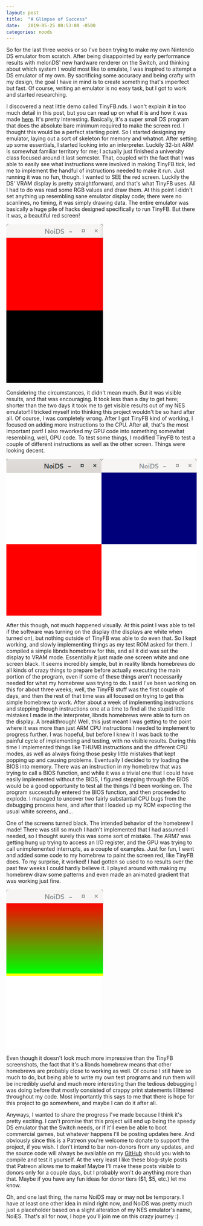 ```yaml
---
layout: post
title:  "A Glimpse of Success"
date:   2019-05-25 00:53:00 -0500
categories: noods
---
```


So for the last three weeks or so I've been trying to make my own Nintendo DS emulator from scratch. After being disappointed by early performance results with melonDS' new hardware renderer on the Switch, and thinking about which system I would most like to emulate, I was inspired to attempt a DS emulator of my own. By sacrificing some accuracy and being crafty with my design, the goal I have in mind is to create something that's imperfect but fast. Of course, writing an emulator is no easy task, but I got to work and started researching.

I discovered a neat little demo called TinyFB.nds. I won't explain it in too much detail in this post, but you can read up on what it is and how it was made [here](http://imrannazar.com/The-Smallest-NDS-File). It's pretty interesting. Basically, it's a super small DS program that does the absolute bare minimum required to make the screen red. I thought this would be a perfect starting point. So I started designing my emulator, laying out a sort of skeleton for memory and whatnot. After setting up some essentials, I started looking into an interpreter. Luckily 32-bit ARM is somewhat familiar territory for me; I actually just finished a university class focused around it last semester. That, coupled with the fact that I was able to easily see what instructions were involved in making TinyFB tick, led me to implement the handful of instructions needed to make it run. Just running it was no fun, though. I wanted to SEE the red screen. Luckily the DS' VRAM display is pretty straightforward, and that's what TinyFB uses. All I had to do was read some RGB values and draw them. At this point I didn't set anything up resembling sane emulator display code; there were no scanlines, no timing, it was simply drawing data. The entire emulator was basically a huge pile of hacks designed specifically to run TinyFB. But there it was, a beautiful red screen!

![TinyFB](/images/blog/2019-05-25/1.png)

Considering the circumstances, it didn't mean much. But it was visible results, and that was encouraging. It took less than a day to get here; shorter than the two days it took me to get visible results out of my NES emulator! I tricked myself into thinking this project wouldn't be so hard after all. Of course, I was completely wrong. After I got TinyFB kind of working, I focused on adding more instructions to the CPU. After all, that's the most important part! I also reworked my GPU code into something somewhat resembling, well, GPU code. To test some things, I modified TinyFB to test a couple of different instructions as well as the other screen. Things were looking decent.

![TinyFB modified](/images/blog/2019-05-25/2.png)

After this though, not much happened visually. At this point I was able to tell if the software was turning on the display (the displays are white when turned on), but nothing outside of TinyFB was able to do even that. So I kept working, and slowly implementing things as my test ROM asked for them. I compiled a simple libnds homebrew for this, and all it did was set the display to VRAM mode. Essentially it just made one screen white and one screen black. It seems incredibly simple, but in reality libnds homebrews do all kinds of crazy things to prepare before actually executing the main portion of the program, even if some of these things aren't necessarily needed for what my homebrew was trying to do. I said I've been working on this for about three weeks; well, the TinyFB stuff was the first couple of days, and then the rest of that time was all focused on trying to get this simple homebrew to work. After about a week of implementing instructions and stepping though instructions one at a time to find all the stupid little mistakes I made in the interpreter, libnds homebrews were able to turn on the display. A breakthrough! Well, this just meant I was getting to the point where it was more than just ARM CPU instructions I needed to implement to progress further. I was hopeful, but before I knew it I was back to the painful cycle of implementing and testing, with no visible results. During this time I implemented things like THUMB instructions and the different CPU modes, as well as always fixing those pesky little mistakes that kept popping up and causing problems. Eventually I decided to try loading the BIOS into memory. There was an instruction in my homebrew that was trying to call a BIOS function, and while it was a trivial one that I could have easily implemented without the BIOS, I figured stepping through the BIOS would be a good opportunity to test all the things I'd been working on. The program successfully entered the BIOS function, and then proceeded to explode. I managed to uncover two fairly substantial CPU bugs from the debugging process here, and after that I loaded up my ROM expecting the usual white screens, and...

One of the screens turned black. The intended behavior of the homebrew I made! There was still so much I hadn't implemented that I had assumed I needed, so I thought surely this was some sort of mistake. The ARM7 was getting hung up trying to access an I/O register, and the GPU was trying to call unimplemented interrupts, as a couple of examples. Just for fun, I went and added some code to my homebrew to paint the screen red, like TinyFB does. To my surprise, it worked! I had gotten so used to no results over the past few weeks I could hardly believe it. I played around with making my homebrew draw some patterns and even made an animated gradient that was working just fine.

![libnds gradient](/images/blog/2019-05-25/3.png)

Even though it doesn't look much more impressive than the TinyFB screenshots, the fact that it's a libnds homebrew means that other homebrews are probably close to working as well. Of course I still have so much to do, but being able to write my own test programs and run them will be incredibly useful and much more interesting than the tedious debugging I was doing before that mostly consisted of crappy print statements I littered throughout my code. Most importantly this says to me that there is hope for this project to go somewhere, and maybe I can do it after all.

Anyways, I wanted to share the progress I've made because I think it's pretty exciting. I can't promise that this project will end up being the speedy DS emulator that the Switch needs, or if it'll even be able to boot commercial games, but whatever happens I'll be posting updates here. And obviously since this is a Patreon you're welcome to donate to support the project, if you wish. I don't intend to bar non-donors from any updates, and the source code will always be available on my [GitHub](https://github.com/Hydr8gon/NooDS) should you wish to compile and test it yourself. At the very least I like these blog-style posts that Patreon allows me to make! Maybe I'll make these posts visible to donors only for a couple days, but I probably won't do anything more than that. Maybe if you have any fun ideas for donor tiers ($1, $5, etc.) let me know.

Oh, and one last thing, the name NoiDS may or may not be temporary. I have at least one other idea in mind right now, and NoiDS was pretty much just a placeholder based on a slight alteration of my NES emulator's name, NoiES. That's all for now, I hope you'll join me on this crazy journey :)
